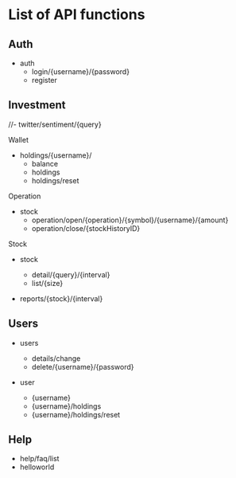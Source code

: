 # List of API functions

## Auth

- auth
  - login/{username}/{password}
  - register

## Investment

//- twitter/sentiment/{query}

Wallet
- holdings/{username}/
    - balance
  - holdings
  - holdings/reset

Operation
- stock
  - operation/open/{operation}/{symbol}/{username}/{amount}
  - operation/close/{stockHistoryID} 

Stock
- stock
  - detail/{query}/{interval}
  - list/{size}

- reports/{stock}/{interval}

## Users

- users
  - details/change
  - delete/{username}/{password}

- user
  - {username}
  - {username}/holdings
  - {username}/holdings/reset
  
## Help

- help/faq/list
- helloworld